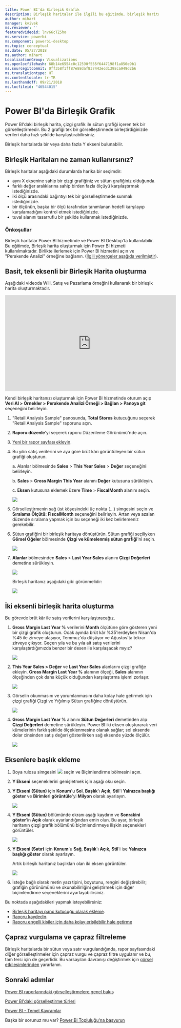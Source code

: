 ```yaml
---
title: Power BI'da Birleşik Grafik
description: Birleşik haritalar ile ilgili bu eğitimde, birleşik haritaları ne zaman kullanacağınızın yanı sıra Power BI hizmetinde ve Power BI Desktop'ta nasıl oluşturacağınız açıklanmaktadır.
author: mihart
manager: kvivek
ms.reviewer: ''
featuredvideoid: lnv66cTZ5ho
ms.service: powerbi
ms.component: powerbi-desktop
ms.topic: conceptual
ms.date: 05/27/2018
ms.author: mihart
LocalizationGroup: Visualizations
ms.openlocfilehash: 68b14e6554c0c12590f555f6447198f1a850e9b1
ms.sourcegitcommit: 0ff358f1ff87e88daf837443ecd1398ca949d2b6
ms.translationtype: HT
ms.contentlocale: tr-TR
ms.lasthandoff: 09/21/2018
ms.locfileid: "46544015"
---
```

# <a name="combo-chart-in-power-bi"></a>Power BI'da Birleşik Grafik
Power BI'daki birleşik harita, çizgi grafik ile sütun grafiği içeren tek bir görselleştirmedir. Bu 2 grafiği tek bir görselleştirmede birleştirdiğinizde verileri daha hızlı şekilde karşılaştırabilirsiniz.

Birleşik haritalarda bir veya daha fazla Y ekseni bulunabilir.

## <a name="when-to-use-a-combo-chart"></a>Birleşik Haritaları ne zaman kullanırsınız?
Birleşik haritalar aşağıdaki durumlarda harika bir seçimdir:

* aynı X eksenine sahip bir çizgi grafiğiniz ve sütun grafiğiniz olduğunda.
* farklı değer aralıklarına sahip birden fazla ölçüyü karşılaştırmak istediğinizde.
* iki ölçü arasındaki bağıntıyı tek bir görselleştirmede sunmak istediğinizde.
* bir ölçünün, başka bir ölçü tarafından tanımlanan hedefi karşılayıp karşılamadığını kontrol etmek istediğinizde.
* tuval alanını tasarruflu bir şekilde kullanmak istediğinizde.

### <a name="prerequisites"></a>Önkoşullar
Birleşik haritalar Power BI hizmetinde ve Power BI Desktop'ta kullanılabilir. Bu eğitimde, Birleşik harita oluşturmak için Power BI hizmeti kullanılmaktadır. Birlikte ilerlemek için Power BI hizmetini açın ve "Perakende Analizi" örneğine bağlanın. ([İlgili yönergeler aşağıda verilmiştir](#create)).


## <a name="create-a-basic-single-axis-combo-chart"></a>Basit, tek eksenli bir Birleşik Harita oluşturma
Aşağıdaki videoda Will, Satış ve Pazarlama örneğini kullanarak bir birleşik harita oluşturmaktadır.

<iframe width="560" height="315" src="https://www.youtube.com/embed/lnv66cTZ5ho?list=PL1N57mwBHtN0JFoKSR0n-tBkUJHeMP2cP" frameborder="0" allowfullscreen></iframe>  

<a name="create"></a> Kendi birleşik haritanızı oluşturmak için Power BI hizmetinde oturum açıp **Veri Al \> Örnekler \> Perakende Analizi Örneği > Bağlan > Panoya git** seçeneğini belirleyin.

1. "Retail Analysis Sample" panosunda, **Total Stores** kutucuğunu seçerek "Retail Analysis Sample" raporunu açın.
2. **Raporu düzenle**'yi seçerek raporu Düzenleme Görünümü'nde açın.
3. [Yeni bir rapor sayfası ekleyin](../power-bi-report-add-page.md).
4. Bu yılın satış verilerini ve aya göre brüt kârı görüntüleyen bir sütun grafiği oluşturun.

    a.  Alanlar bölmesinde **Sales** \> **This Year Sales** > **Değer** seçeneğini belirleyin.

    b.  **Sales** \> **Gross Margin This Year** alanını **Değer** kutusuna sürükleyin.

    c.  **Eksen** kutusuna eklemek üzere **Time** \> **FiscalMonth** alanını seçin.

    ![](media/power-bi-visualization-combo-chart/combotutorial1new.png)
5. Görselleştirmenin sağ üst köşesindeki üç nokta (...) simgesini seçin ve **Sıralama Ölçütü: FiscalMonth** seçeneğini belirleyin. Artan veya azalan düzende sıralama yapmak için bu seçeneği iki kez belirlemeniz gerekebilir.

6. Sütun grafiğini bir birleşik haritaya dönüştürün. Sütun grafiği seçiliyken **Görsel Öğeler** bölmesinde **Çizgi ve kümelenmiş sütun grafiği**'ni seçin.

    ![](media/power-bi-visualization-combo-chart/converttocombo_new2.png)
7. **Alanlar** bölmesinden **Sales** \> **Last Year Sales** alanını **Çizgi Değerleri** demetine sürükleyin.

   ![](media/power-bi-visualization-combo-chart/linevaluebucket.png)

   Birleşik haritanız aşağıdaki gibi görünmelidir:

   ![](media/power-bi-visualization-combo-chart/combochartdone-new.png)

## <a name="create-a-combo-chart-with-two-axes"></a>İki eksenli birleşik harita oluşturma
Bu görevde brüt kâr ile satış verilerini karşılaştıracağız.

1. **Gross Margin Last Year %** verilerini **Month** ölçütüne göre gösteren yeni bir çizgi grafik oluşturun.  Ocak ayında brüt kâr %35'lerdeyken Nisan'da %45 ile zirveye ulaşıyor, Temmuz'da düşüyor ve Ağustos'ta tekrar zirveye çıkıyor. Geçen yıla ve bu yıla ait satış verilerini karşılaştırdığımızda benzer bir desen ile karşılaşacak mıyız?

   ![](media/power-bi-visualization-combo-chart/combo1_new.png)
2. **This Year Sales > Değer** ve **Last Year Sales** alanlarını çizgi grafiğe ekleyin. **Gross Margin Last Year %** alanının ölçeği, **Sales** alanının ölçeğinden çok daha küçük olduğundan karşılaştırma işlemi zorlaşır.      

   ![](media/power-bi-visualization-combo-chart/flatline_new.png)
3. Görselin okunmasını ve yorumlanmasını daha kolay hale getirmek için çizgi grafiği Çizgi ve Yığılmış Sütun grafiğine dönüştürün.

   ![](media/power-bi-visualization-combo-chart/converttocombo_new.png)
4. **Gross Margin Last Year %** alanını **Sütun Değerleri** demetinden alıp **Çizgi Değerleri** demetine sürükleyin. Power BI iki eksen oluşturarak veri kümelerinin farklı şekilde ölçeklenmesine olanak sağlar; sol eksende dolar cinsinden satış değeri gösterilirken sağ eksende yüzde ölçülür.

   ![](media/power-bi-visualization-combo-chart/power-bi-combochart.png)    

## <a name="add-titles-to-the-axes"></a>Eksenlere başlık ekleme
1. Boya rulosu simgesini ![](media/power-bi-visualization-combo-chart/power-bi-paintroller.png) seçin ve Biçimlendirme bölmesini açın.
2. **Y Ekseni** seçeneklerini genişletmek için aşağı oku seçin.
3. **Y Ekseni (Sütun)** için **Konum**'u **Sol**, **Başlık**'ı **Açık**, **Stil**'i **Yalnızca başlığı göster** ve **Birimleri görüntüle**'yi **Milyon** olarak ayarlayın.

   ![](media/power-bi-visualization-combo-chart/power-bi-y-axis-column.png)
4. **Y Ekseni (Sütun)** bölümünde ekranı aşağı kaydırın ve **Sonrakini göster**'in **Açık** olarak ayarlandığından emin olun. Bu ayar, birleşik haritanın çizgi grafik bölümünü biçimlendirmeye ilişkin seçenekleri görüntüler.

   ![](media/power-bi-visualization-combo-chart/power-bi-show-secondary.png)
5. **Y Ekseni (Satır)** için **Konum**'u **Sağ**, **Başlık**'ı **Açık**, **Stil**'i ise **Yalnızca başlığı göster** olarak ayarlayın.

   Artık birleşik haritanız başlıkları olan iki eksen görüntüler.

   ![](media/power-bi-visualization-combo-chart/power-bi-titles-on.png)

6. İsteğe bağlı olarak metin yazı tipini, boyutunu, rengini değiştirebilir; grafiğin görünümünü ve okunabilirliğini geliştirmek için diğer biçimlendirme seçeneklerini ayarlayabilirsiniz.

Bu noktada aşağıdakileri yapmak isteyebilirsiniz:

* [Birleşik haritayı pano kutucuğu olarak ekleme](../consumer/end-user-tiles.md).
* [Raporu kaydedin](../service-report-save.md).
* [Raporu engelli kişiler için daha kolay erişilebilir hale getirme](../desktop-accessibility.md)

## <a name="cross-highlighting-and-cross-filtering"></a>Çapraz vurgulama ve çapraz filtreleme

Birleşik haritalarda bir sütun veya satır vurgulandığında, rapor sayfasındaki diğer görselleştirmeler için çapraz vurgu ve çapraz filtre uygulanır ve bu, tam tersi için de geçerlidir. Bu varsayılan davranışı değiştirmek için [görsel etkileşimlerinden](../consumer/end-user-interactions.md) yararlanın.

## <a name="next-steps"></a>Sonraki adımlar

[Power BI raporlarındaki görselleştirmelere genel bakış](power-bi-report-visualizations.md)

[Power BI'daki görselleştirme türleri](power-bi-visualization-types-for-reports-and-q-and-a.md)

[Power BI - Temel Kavramlar](../consumer/end-user-basic-concepts.md)

Başka bir sorunuz mu var? [Power BI Topluluğu'na başvurun](http://community.powerbi.com/)

